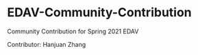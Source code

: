 # EDAV-Community-Contribution

Community Contribution for Spring 2021 EDAV

Contributor: Hanjuan Zhang

